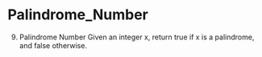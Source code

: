 # Palindrome_Number
9. Palindrome Number
Given an integer x, return true if x is a palindrome, and false otherwise.
